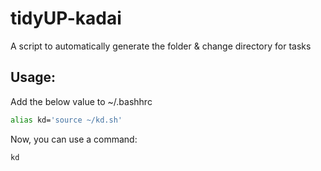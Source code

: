 # tidyUP-kadai
A script to automatically generate the folder &amp; change directory for tasks

## Usage:
Add the below value to ~/.bashhrc
```bash
alias kd='source ~/kd.sh'
```

Now, you can use a command:
```bash
kd
```
